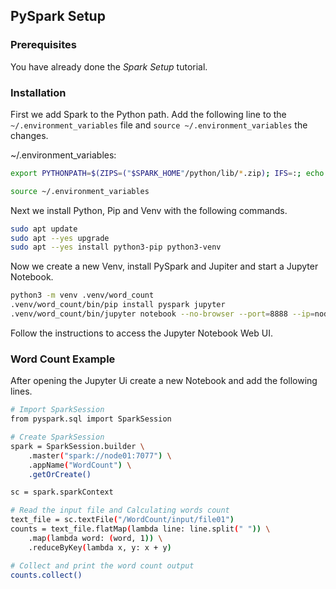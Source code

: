 ## PySpark Setup

### Prerequisites

You have already done the *Spark Setup* tutorial.

### Installation

First we add Spark to the Python path. Add the following line to the `~/.environment_variables` file and `source ~/.environment_variables` the changes.

~/.environment_variables:

```bash
export PYTHONPATH=$(ZIPS=("$SPARK_HOME"/python/lib/*.zip); IFS=:; echo "${ZIPS[*]}"):$PYTHONPATH
```

```bash
source ~/.environment_variables
```

Next we install Python, Pip and Venv with the following commands.

```bash
sudo apt update
sudo apt --yes upgrade
sudo apt --yes install python3-pip python3-venv
```

Now we create a new Venv, install PySpark and Jupiter and start a Jupyter Notebook.

```bash
python3 -m venv .venv/word_count
.venv/word_count/bin/pip install pyspark jupyter
.venv/word_count/bin/jupyter notebook --no-browser --port=8888 --ip=node01
```

Follow the instructions to access the Jupyter Notebook Web UI.

### Word Count Example

After opening the Jupyter Ui create a new Notebook and add the following lines.

```bash
# Import SparkSession
from pyspark.sql import SparkSession

# Create SparkSession
spark = SparkSession.builder \
    .master("spark://node01:7077") \
    .appName("WordCount") \
    .getOrCreate()

sc = spark.sparkContext

# Read the input file and Calculating words count
text_file = sc.textFile("/WordCount/input/file01")
counts = text_file.flatMap(lambda line: line.split(" ")) \
    .map(lambda word: (word, 1)) \
    .reduceByKey(lambda x, y: x + y)

# Collect and print the word count output
counts.collect()
```
